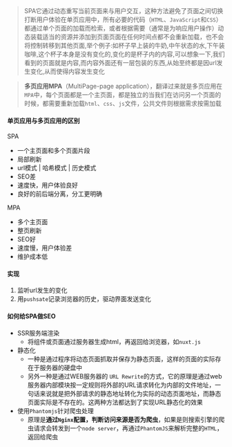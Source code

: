 > SPA它通过动态重写当前页面来与用户交互，这种方法避免了页面之间切换打断用户体验在单页应用中，所有必要的代码（`HTML`、`JavaScript`和`CSS`）都通过单个页面的加载而检索，或者根据需要（通常是为响应用户操作）动态装载适当的资源并添加到页面页面在任何时间点都不会重新加载，也不会将控制转移到其他页面,举个例子:如杯子早上装的牛奶,中午状态的水,下午装咖啡,这个杯子本身是没有变化的,变化的是杯子内的内容,可以想象一下,我们看到的页面就是内容,而内容外面还有一层包装的东西,从始至终都是因url发生变化,从而使得内容发生变化

> **多页应用MPA**（MultiPage-page application），翻译过来就是多页应用在`MPA`中，每个页面都是一个主页面，都是独立的当我们在访问另一个页面的时候，都需要重新加载`html`、`css`、`js`文件，公共文件则根据需求按需加载

#### 单页应用与多页应用的区别

SPA

* 一个主页面和多个页面片段
* 局部刷新
* url模式 | 哈希模式 | 历史模式
* SEO差
* 速度快，用户体验良好
* 良好的前后端分离，分工更明确

MPA

* 多个主页面
* 整页刷新
* SEO好
* 速度慢，用户体验差
* 维护成本低

#### 实现

1. 监听url发生的变化
2. 用`pushsate`记录浏览器的历史，驱动界面发送变化

#### 如何给SPA做SEO

* SSR服务端渲染
  * 将组件或页面通过服务器生成html，再返回给浏览器，如`nuxt.js`
* 静态化
  * 一种是通过程序将动态页面抓取并保存为静态页面，这样的页面的实际存在于服务器的硬盘中
  * 另外一种是通过WEB服务器的 `URL Rewrite`的方式，它的原理是通过web服务器内部模块按一定规则将外部的URL请求转化为内部的文件地址，一句话来说就是把外部请求的静态地址转化为实际的动态页面地址，而静态页面实际是不存在的。这两种方法都达到了实现URL静态化的效果
* 使用`Phantomjs`针对爬虫处理
  * 原理是**通过`Nginx`配置，判断访问来源是否为爬虫**，如果是则搜索引擎的爬虫请求会转发到一个`node server`，再通过`PhantomJS`来解析完整的`HTML`，返回给爬虫